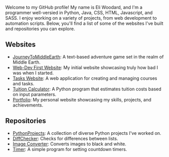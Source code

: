 Welcome to my GitHub profile! My name is Eli Woodard, and I'm a programmer well-versied in Python, Java, CSS, HTML, Javascript, and SASS. I enjoy working on a variety of projects, from web development to automation scripts. Below, you'll find a list of some of the websites I've built and repositories you can explore.

## Websites

- [JourneyToMiddleEarth](https://github.com/EliWoodard/JourneyToMiddleEarth): A text-based adventure game set in the realm of Middle Earth.
- [Web-Dev First Website](https://github.com/EliWoodard/Web-Dev.atom): My initial website showcasing truly how bad I was when I started.
- [Tasks Website](https://github.com/EliWoodard/Tasks): A web application for creating and managing courses and tasks.
- [Tuition Calculator](https://github.com/EliWoodard/Tuition-Calculator): A Python program that estimates tuition costs based on input parameters.
- [Portfolio](https://github.com/EliWoodard/Portfolio): My personal website showcasing my skills, projects, and achievements.

## Repositories

- [PythonProjects](https://github.com/EliWoodard/PythonProjects): A collection of diverse Python projects I've worked on.
- [DiffChecker](https://github.com/EliWoodard/DiffCheck): Checks for differences between lists.
- [Image Converter](https://github.com/EliWoodard/Image-Converter): Converts images to black and white.
- [Timer](https://github.com/EliWoodard/Timer): A simple program for setting countdown timers.
